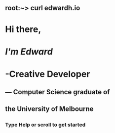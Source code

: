 ## root:~> curl edwardh.io


#  Hi there,
#  *I'm Edward*
#  -Creative Developer
##     — Computer Science graduate of
##        the University of Melbourne
##
###     Type Help or scroll to get started


